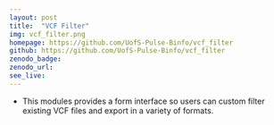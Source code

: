```yaml
---
layout: post
title:  "VCF Filter"
img: vcf_filter.png
homepage: https://github.com/UofS-Pulse-Binfo/vcf_filter
github: https://github.com/UofS-Pulse-Binfo/vcf_filter
zenodo_badge:
zenodo_url:
see_live: 
---
```


* This modules provides a form interface so users can custom filter existing VCF files and export in a variety of formats.
